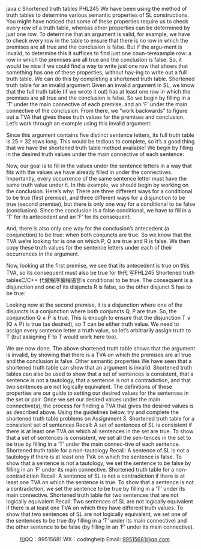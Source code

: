 java c
Shortened truth tables 
PHL245 
We have been using the method of truth tables to determine various semantic properties of SL constructions. You might have noticed that some of these properties require us to check every row of a truth table, whereas other properties can be determined by just one row.
To determine that an argument is valid, for example, we have to check every row in the table to ensure that there is no row in which the premises are all true and the conclusion is false. But if the argu-ment is invalid, to determine this it suffices to find just one coun-terexample row: a row in which the premises are all true and the conclusion is false.
So, it would be nice if we could find a way to write just one row that shows that something has one of these properties, without hav-ing to write out a full truth table. We can do this by completing a shortened truth table.
Shortened truth table for an invalid argument 
Given an invalid argument in SL, we know that the full truth table (if we wrote it out) has at least one row in which the premises are all true and the conclusion is false. So we begin by filling in a ‘T’ under the main connective of each premise, and an ‘F’ under the main connective of the conclusion. From there, we “work backwards” to figure out a TVA that gives these truth values for the premises and conclusion.
Let’s work through an example using this invalid argument:

Since this argument contains five distinct sentence letters, its full truth table is 25 = 32 rows long. This would be tedious to complete, so it’s a good thing that we have the shortened truth table method available! We begin by filling in the desired truth values under the main connective of each sentence:

Now, our goal is to fill in the values under the sentence letters in a way that fits with the values we have already filled in under the connectives. Importantly, every occurrence of the same sentence letter must have the same truth value under it.
In this example, we should begin by working on the conclusion. Here’s why: There are three different ways for a conditional to be true (first premise), and three different ways for a disjunction to be true (second premise), but there is only one way for a conditional to be false (conclusion). Since the conclusion is a false conditional, we have to fill in a ‘T’ for its antecedent and an ‘F’ for its consequent:

And, there is also only one way for the conclusion’s antecedent (a conjunction) to be true: when both conjuncts are true. So we know that the TVA we’re looking for is one on which P, Q are true and R is false. We then copy these truth values for the sentence letters under each of their occurrences in the argument.

Now, looking at the first premise, we see that its antecedent is true on this TVA, so its consequent must also be true for th代 写PHL245 Shortened truth tablesC/C++
代做程序编程语言is conditional to be true. The consequent is a disjunction and one of its disjuncts R is false, so the other disjunct S has to be true:

Looking now at the second premise, it is a disjunction where one of the disjuncts is a conjunction where both conjuncts Q, P are true. So, the conjunction Q ∧ P is true. This is enough to ensure that the disjunction T ∨ (Q ∧ P) is true (as desired), so T can be either truth value. We need to assign every sentence letter a truth value, so let’s arbitrarily assign truth to T (but assigning F to T would work here too).

We are now done. The above shortened truth table shows that the argument is invalid, by showing that there is a TVA on which the premises are all true and the conclusion is false.
Other semantic properties 
We have seen that a shortened truth table can show that an argument is invalid. Shortened truth tables can also be used to show that a set of sentences is consistent, that a sentence is not a tautology, that a sentence is not a contradiction, and that two sentences are not logically equivalent.
The definitions of these properties are our guide to setting our desired values for the sentences in the set or pair. Once we set our desired values under the main connective(s), the process for finding a TVA that gives the desired values is as described above.    Using the guidelines below, try and complete the shortened truth table problems on Assignment 3.
Shortened truth table for a consistent set of sentences 
Recall: A set of sentences of SL is consistent if there is at least one TVA on which all sentences in the set are true.
To show that a set of sentences is consistent, we set all the sen-tences in the set to be true by filling in a ‘T’ under the main connec-tive of each sentence.
Shortened truth table for a non-tautology 
Recall: A sentence of SL is not a tautology if there is at least one TVA on which the sentence is false.
To show that a sentence is not a tautology, we set the sentence to be false by filling in an ‘F’ under its main connective.
Shortened truth table for a non-contradiction 
Recall: A sentence of SL is not a contradiction if there is at least one TVA on which the sentence is true.
To show that a sentence is not a contradiction, we set the sentence to be true by filling in a ‘T’ under its main connective.
Shortened truth table for two sentences that are not logically equivalent 
Recall: Two sentences of SL are not logically equivalent if there is at least one TVA on which they have different truth values.
To show that two sentences of SL are not logically equivalent, we set one of the sentences to be true (by filling in a ‘T’ under its main connective) and the other sentence to be false (by filling in an ‘F’ under its main connective).







         
加QQ：99515681  WX：codinghelp  Email: 99515681@qq.com
